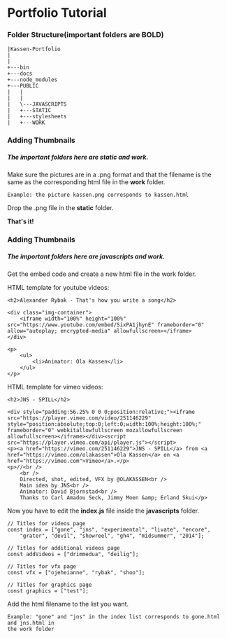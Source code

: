 # Portfolio Tutorial

### Folder Structure(important folders are BOLD)
```
|Kassen-Portfolio
|
|
+---bin
+---docs
+---node_modules
+---PUBLIC
|   |
|   |
|   \---JAVASCRIPTS
|   +---STATIC
|   +---stylesheets
|   +---WORK
```
### Adding Thumbnails
##### The important folders here are static and work.

Make sure the pictures are in a .png format and that the filename is the same as the
corresponding html file in the **work** folder.

```
Example: the picture kassen.png corresponds to kassen.html
```

Drop the .png file in the **static** folder.

**That's it!**

### Adding Thumbnails
##### The important folders here are javascripts and work.

Get the embed code and create a new html file in the work folder.

HTML template for youtube videos:
```
<h2>Alexander Rybak - That's how you write a song</h2>

<div class="img-container">
    <iframe width="100%" height="100%" src="https://www.youtube.com/embed/SixPA1jhynE" frameborder="0" allow="autoplay; encrypted-media" allowfullscreen></iframe>
</div>

<p>
    <ul>
        <li>Animator: Ola Kassen</li>
    </ul>
</p>
```
HTML template for vimeo videos:
```
<h2>JNS - SPILL</h2>

<div style="padding:56.25% 0 0 0;position:relative;"><iframe src="https://player.vimeo.com/video/251146229" style="position:absolute;top:0;left:0;width:100%;height:100%;" frameborder="0" webkitallowfullscreen mozallowfullscreen allowfullscreen></iframe></div><script src="https://player.vimeo.com/api/player.js"></script>
<p><a href="https://vimeo.com/251146229">JNS - SPILL</a> from <a href="https://vimeo.com/olakassen">Ola Kassen</a> on <a href="https://vimeo.com">Vimeo</a>.</p>
<p>//<br />
    <br />
    Directed, shot, edited, VFX by @OLAKASSEN<br />
    Main idea by JNS<br />
    Animator: David Bjornstad<br />
    Thanks to Carl Amadou Seck, Jimmy Moen &amp; Erland Skui</p>
```

Now you have to edit the **index.js** file inside the **javascripts** folder.

```
// Titles for videos page
const index = ["gone", "jns", "experimental", "livate", "encore",
    "grater", "devil", "showreel", "gh4", "midsummer", "2014"];

// Titles for additional videos page
const addVideos = ["drimmedua", "deilig"];

// Titles for vfx page
const vfx = ["ojeheianne", "rybak", "shoo"];

// Titles for graphics page
const graphics = ["test"];
```

Add the html filename to the list you want.

```
Example: "gone" and "jns" in the index list corresponds to gone.html and jns.html in
the work folder
```